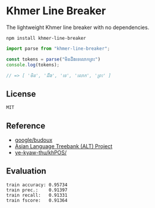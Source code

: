 # Khmer Line Breaker

The lightweight Khmer line breaker with no dependencies.

```
npm install khmer-line-breaker
```

```js
import parse from "khmer-line-breaker";

const tokens = parse("មិនដឹងទេលោកព្រះ")
console.log(tokens);

// => [ 'មិន', 'ដឹង', 'ទេ', 'លោក', 'ព្រះ' ]
```

## License

`MIT`

## Reference

- [google/budoux](https://github.com/google/budoux)
- [Asian Language Treebank (ALT) Project](https://www2.nict.go.jp/astrec-att/member/mutiyama/ALT/)
- [ye-kyaw-thu/khPOS/](https://github.com/ye-kyaw-thu/khPOS/)


## Evaluation

```
train accuracy: 0.95734
train prec.:    0.91397
train recall:   0.91331
train fscore:   0.91364
```